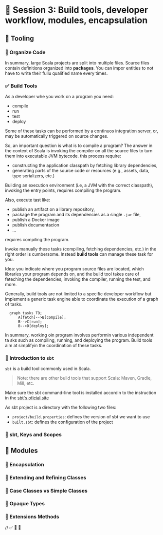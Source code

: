 # 🚧 Session 3: Build tools, developer workflow, modules, encapsulation

## 🚧  Tooling

### 🚧  Organize Code

In summary, large Scala projects are split into multiple files. Source files contain definitions organized into **packages**. You can impor entities to not have to write their fullu qualified name every times.

### ✅ Build Tools

As a developer whe you work on a program you need:

- compile
- run
- test
- deploy

Some of these tasks can be performed by a continuos integration server, or, may be automatically triggered on source changes.

So, an important question is what is to compile a program? The answer in the context of Scala is invoking the compiler on all the source files to turn them into executable JVM bytecode. this process require:

- constructing the application classpath by fetching library dependencies,
- generating parts of the source code or resources (e.g., assets, data, type serializers, etc.)

Building an execution environment (i.e, a JVM with the correct classpath), invoking the entry points, requires compiling the program.

Also, execute tast like:

- publish an artifact on a library repository,
- package the program and its dependencies as a single `.jar` file,
- publish a Docker image
- publish documentacion
- ...

requires compiling the program.

Invoke manually these tasks (compiling, fetching dependencies, etc.) in the right order is cumbersome. Instead **build tools** can manage these task for you.

Idea: you indicate where you program source files are located, which libraries your program depends on, and the build tool takes care of feteching the dependencies, invoking the compiler, running the test, and more.

Generally, build tools are not limited to a specific developer workflow but implement a generic task engine able to coordinate the execution of a graph of tasks.

```mermaid
  graph tasks TD;
      A[fetch]-->B[compile];
      B-->C[run];
      B-->D[deploy];
```

In summary, working oin program involves performin various independent ta sks such as compiling, running, and deploying the program. Build tools aim at simplifyin the coordination of these tasks.
### 🚧 Introduction to `sbt`

`sbt` is a build tool commonly used in Scala.

> Note: there are other build tools that support Scala: Maven, Gradle, Mill, etc.

Make sure the sbt command-line tool is installed accordin to the instruction in the [sbt's oficial site](https://scala-sbt.org)

As sbt project is a directory with the following two files:

- `project/build.properties`: defines the version of sbt we want to use
- `built.sbt`: defines the configuration of the project

### 🛑 sbt, Keys and Scopes

## 🛑 Modules

### 🛑 Encapsulation

### 🛑 Extending and Refining Classes

### 🛑 Case Classes vs Simple Classes

### 🛑 Opaque Types

### 🛑 Extensions Methods

// ✅  🚧  🛑
